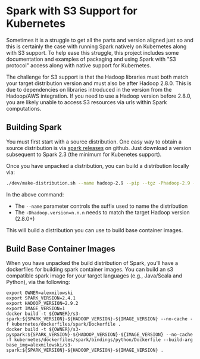 # Spark with S3 Support for Kubernetes

Sometimes it is a struggle to get all the parts and version aligned just so and
this is certainly the case with running Spark natively on Kubernetes along with
S3 support. To help ease this struggle, this project includes some documentation
and examples of packaging and using Spark with "S3 protocol" access along
with native support for Kubernetes.

The challenge for S3 support is that the Hadoop libraries must both match your
target distribution version and must also be after Hadoop 2.8.0. This is
due to dependencies on libraries introduced in the version from the Hadoop/AWS
integration. If you need to use a Hadoop version before 2.8.0, you are likely
unable to access S3 resources via urls within Spark computations.

## Building Spark

You must first start with a source distribution. One easy way to obtain
a source distribution is via [spark releases](https://github.com/apache/spark/releases)
on github. Just download a version subsequent to Spark 2.3 (the minimum for Kubenetes
support).

Once you have unpacked a distribution, you can build a distribution locally via:

```bash
./dev/make-distribution.sh --name hadoop-2.9 --pip --tgz -Phadoop-2.9 -Pyarn -Pkubernetes -Phadoop-cloud -Dhadoop.version=2.9.2
```

In the above command:

 * The `--name` parameter controls the suffix used to name the distribution
 * The `-Dhadoop.version=n.n.n` needs to match the target Hadoop version (2.8.0+)

This will build a distribution you can use to build base container images.

## Build Base Container Images

When you have unpacked the build distribution of Spark, you'll have a
dockerfiles for building spark container images. You can build an s3 compatible
spark image for your target languages (e.g., Java/Scala and Python), via the
following:

```
export OWNER=alexmilowski
export SPARK_VERSION=2.4.1
export HADOOP_VERSION=2.9.2
export IMAGE_VERSION=1
docker build -t ${OWNER}/s3-spark:${SPARK_VERSION}-${HADOOP_VERSION}-${IMAGE_VERSION} --no-cache -f kubernetes/dockerfiles/spark/Dockerfile .
docker build -t ${OWNER}/s3-pyspark:${SPARK_VERSION}-${HADOOP_VERSION}-${IMAGE_VERSION} --no-cache -f kubernetes/dockerfiles/spark/bindings/python/Dockerfile --build-arg base_img=alexmilowski/s3-spark:${SPARK_VERSION}-${HADOOP_VERSION}-${IMAGE_VERSION} .
```
